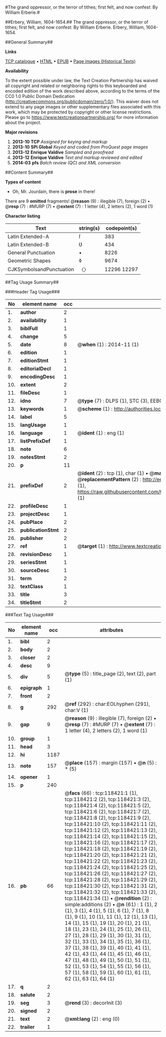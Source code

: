 #The grand oppressor, or the terror of tithes; first felt, and now confest: By William Erberie.#

##Erbery, William, 1604-1654.##
The grand oppressor, or the terror of tithes; first felt, and now confest: By William Erberie.
Erbery, William, 1604-1654.

##General Summary##

**Links**

[TCP catalogue](http://www.ota.ox.ac.uk/tcp/)  • 
[HTML](http://tei.it.ox.ac.uk/tcp/Texts-HTML/free/A84/A84068.html)  • 
[EPUB](http://tei.it.ox.ac.uk/tcp/Texts-EPUB/free/A84/A84068.epub) • 
[Page images (Historical Texts)](https://historicaltexts.jisc.ac.uk/eebo-99866157e)

**Availability**

To the extent possible under law, the Text Creation Partnership has waived all copyright and related or neighboring rights to this keyboarded and encoded edition of the work described above, according to the terms of the CC0 1.0 Public Domain Dedication (http://creativecommons.org/publicdomain/zero/1.0/). This waiver does not extend to any page images or other supplementary files associated with this work, which may be protected by copyright or other license restrictions. Please go to https://www.textcreationpartnership.org/ for more information about the project.

**Major revisions**

1. __2013-10__ __TCP__ *Assigned for keying and markup*
1. __2013-10__ __SPi Global__ *Keyed and coded from ProQuest page images*
1. __2013-12__ __Enrique Valdive__ *Sampled and proofread*
1. __2013-12__ __Enrique Valdive__ *Text and markup reviewed and edited*
1. __2014-03__ __pfs__ *Batch review (QC) and XML conversion*

##Content Summary##

**Types of content**

  * Oh, Mr. Jourdain, there is **prose** in there!

There are 9 **omitted** fragments! 
 @__reason__ (9) : illegible (7), foreign (2)  •  @__resp__ (7) : #MURP (7)  •  @__extent__ (7) : 1 letter (4), 2 letters (2), 1 word (1)

**Character listing**


|Text|string(s)|codepoint(s)|
|---|---|---|
|Latin Extended-A|ſ|383|
|Latin Extended-B|Ʋ|434|
|General Punctuation|•|8226|
|Geometric Shapes|◊|9674|
|CJKSymbolsandPunctuation|〈〉|12296 12297|

##Tag Usage Summary##

###Header Tag Usage###

|No|element name|occ|attributes|
|---|---|---|---|
|1.|__author__|2||
|2.|__availability__|1||
|3.|__biblFull__|1||
|4.|__change__|5||
|5.|__date__|8| @__when__ (1) : 2014-11 (1)|
|6.|__edition__|1||
|7.|__editionStmt__|1||
|8.|__editorialDecl__|1||
|9.|__encodingDesc__|1||
|10.|__extent__|2||
|11.|__fileDesc__|1||
|12.|__idno__|7| @__type__ (7) : DLPS (1), STC (3), EEBO-CITATION (1), PROQUEST (1), VID (1)|
|13.|__keywords__|1| @__scheme__ (1) : http://authorities.loc.gov/ (1)|
|14.|__label__|5||
|15.|__langUsage__|1||
|16.|__language__|1| @__ident__ (1) : eng (1)|
|17.|__listPrefixDef__|1||
|18.|__note__|6||
|19.|__notesStmt__|2||
|20.|__p__|11||
|21.|__prefixDef__|2| @__ident__ (2) : tcp (1), char (1)  •  @__matchPattern__ (2) : ([0-9\-]+):([0-9IVX]+) (1), (.+) (1)  •  @__replacementPattern__ (2) : http://eebo.chadwyck.com/downloadtiff?vid=$1&page=$2 (1), https://raw.githubusercontent.com/textcreationpartnership/Texts/master/tcpchars.xml#$1 (1)|
|22.|__profileDesc__|1||
|23.|__projectDesc__|1||
|24.|__pubPlace__|2||
|25.|__publicationStmt__|2||
|26.|__publisher__|2||
|27.|__ref__|1| @__target__ (1) : http://www.textcreationpartnership.org/docs/. (1)|
|28.|__revisionDesc__|1||
|29.|__seriesStmt__|1||
|30.|__sourceDesc__|1||
|31.|__term__|2||
|32.|__textClass__|1||
|33.|__title__|3||
|34.|__titleStmt__|2||


###Text Tag Usage###

|No|element name|occ|attributes|
|---|---|---|---|
|1.|__bibl__|2||
|2.|__body__|2||
|3.|__closer__|2||
|4.|__desc__|9||
|5.|__div__|5| @__type__ (5) : title_page (2), text (2), part (1)|
|6.|__epigraph__|1||
|7.|__front__|2||
|8.|__g__|292| @__ref__ (292) : char:EOLhyphen (291), char:V (1)|
|9.|__gap__|9| @__reason__ (9) : illegible (7), foreign (2)  •  @__resp__ (7) : #MURP (7)  •  @__extent__ (7) : 1 letter (4), 2 letters (2), 1 word (1)|
|10.|__group__|1||
|11.|__head__|3||
|12.|__hi__|1187||
|13.|__note__|157| @__place__ (157) : margin (157)  •  @__n__ (5) : * (5)|
|14.|__opener__|1||
|15.|__p__|240||
|16.|__pb__|66| @__facs__ (66) : tcp:118421:1 (1), tcp:118421:2 (2), tcp:118421:3 (2), tcp:118421:4 (2), tcp:118421:5 (2), tcp:118421:6 (2), tcp:118421:7 (2), tcp:118421:8 (2), tcp:118421:9 (2), tcp:118421:10 (2), tcp:118421:11 (2), tcp:118421:12 (2), tcp:118421:13 (2), tcp:118421:14 (2), tcp:118421:15 (2), tcp:118421:16 (2), tcp:118421:17 (2), tcp:118421:18 (2), tcp:118421:19 (2), tcp:118421:20 (2), tcp:118421:21 (2), tcp:118421:22 (2), tcp:118421:23 (2), tcp:118421:24 (2), tcp:118421:25 (2), tcp:118421:26 (2), tcp:118421:27 (2), tcp:118421:28 (2), tcp:118421:29 (2), tcp:118421:30 (2), tcp:118421:31 (2), tcp:118421:32 (2), tcp:118421:33 (2), tcp:118421:34 (1)  •  @__rendition__ (2) : simple:additions (2)  •  @__n__ (61) : 1 (1), 2 (1), 3 (1), 4 (1), 5 (1), 6 (1), 7 (1), 8 (1), 9 (1), 10 (1), 11 (1), 12 (1), 13 (1), 14 (1), 15 (1), 19 (1), 20 (1), 21 (1), 18 (1), 23 (1), 24 (1), 25 (1), 26 (1), 27 (1), 28 (1), 29 (1), 30 (1), 31 (1), 32 (1), 33 (1), 34 (1), 35 (1), 36 (1), 37 (1), 38 (1), 39 (1), 40 (1), 41 (1), 42 (1), 43 (1), 44 (1), 45 (1), 46 (1), 47 (1), 48 (1), 49 (1), 50 (1), 51 (1), 52 (1), 53 (1), 54 (1), 55 (1), 56 (1), 57 (1), 58 (1), 59 (1), 60 (1), 61 (1), 62 (1), 63 (1), 64 (1)|
|17.|__q__|2||
|18.|__salute__|2||
|19.|__seg__|3| @__rend__ (3) : decorInit (3)|
|20.|__signed__|2||
|21.|__text__|2| @__xml:lang__ (2) : eng (0)|
|22.|__trailer__|1||

